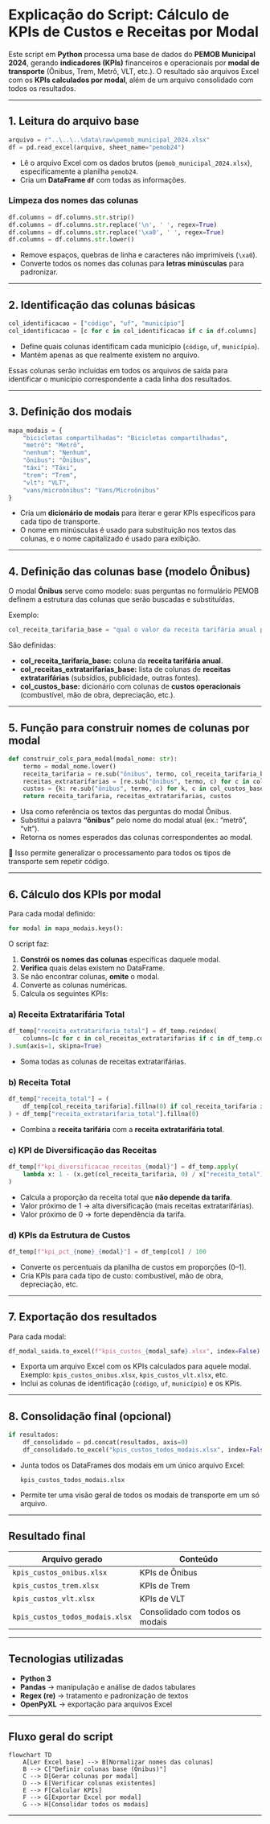 # Explicação do Script: Cálculo de KPIs de Custos e Receitas por Modal

Este script em **Python** processa uma base de dados do **PEMOB Municipal 2024**, gerando **indicadores (KPIs)** financeiros e operacionais por **modal de transporte** (Ônibus, Trem, Metrô, VLT, etc.).
O resultado são arquivos Excel com os **KPIs calculados por modal**, além de um arquivo consolidado com todos os resultados.

---

## 1. Leitura do arquivo base

```python
arquivo = r"..\..\..\data\raw\pemob_municipal_2024.xlsx"
df = pd.read_excel(arquivo, sheet_name="pemob24")
```

* Lê o arquivo Excel com os dados brutos (`pemob_municipal_2024.xlsx`), especificamente a planilha `pemob24`.
* Cria um **DataFrame `df`** com todas as informações.

### Limpeza dos nomes das colunas

```python
df.columns = df.columns.str.strip()
df.columns = df.columns.str.replace('\n', ' ', regex=True)
df.columns = df.columns.str.replace('\xa0', ' ', regex=True)
df.columns = df.columns.str.lower()
```

* Remove espaços, quebras de linha e caracteres não imprimíveis (`\xa0`).
* Converte todos os nomes das colunas para **letras minúsculas** para padronizar.

---

## 2. Identificação das colunas básicas

```python
col_identificacao = ["código", "uf", "município"]
col_identificacao = [c for c in col_identificacao if c in df.columns]
```

* Define quais colunas identificam cada município (`código`, `uf`, `município`).
* Mantém apenas as que realmente existem no arquivo.

Essas colunas serão incluídas em todos os arquivos de saída para identificar o município correspondente a cada linha dos resultados.

---

## 3. Definição dos modais

```python
mapa_modais = {
    "bicicletas compartilhadas": "Bicicletas compartilhadas",
    "metrô": "Metrô",
    "nenhum": "Nenhum",
    "ônibus": "Ônibus",
    "táxi": "Táxi",
    "trem": "Trem",
    "vlt": "VLT",
    "vans/microônibus": "Vans/Microônibus"
}
```

* Cria um **dicionário de modais** para iterar e gerar KPIs específicos para cada tipo de transporte.
* O nome em minúsculas é usado para substituição nos textos das colunas, e o nome capitalizado é usado para exibição.

---

## 4. Definição das colunas base (modelo Ônibus)

O modal **Ônibus** serve como modelo: suas perguntas no formulário PEMOB definem a estrutura das colunas que serão buscadas e substituídas.

Exemplo:

```python
col_receita_tarifaria_base = "qual o valor da receita tarifária anual por ônibus arrecadado em 2023?"
```

São definidas:

* **col_receita_tarifaria_base:** coluna da **receita tarifária anual**.
* **col_receitas_extratarifarias_base:** lista de colunas de **receitas extratarifárias** (subsídios, publicidade, outras fontes).
* **col_custos_base:** dicionário com colunas de **custos operacionais** (combustível, mão de obra, depreciação, etc.).

---

## 5. Função para construir nomes de colunas por modal

```python
def construir_cols_para_modal(modal_nome: str):
    termo = modal_nome.lower()
    receita_tarifaria = re.sub("ônibus", termo, col_receita_tarifaria_base)
    receitas_extratarifarias = [re.sub("ônibus", termo, c) for c in col_receitas_extratarifarias_base]
    custos = {k: re.sub("ônibus", termo, c) for k, c in col_custos_base.items()}
    return receita_tarifaria, receitas_extratarifarias, custos
```

* Usa como referência os textos das perguntas do modal Ônibus.
* Substitui a palavra **“ônibus”** pelo nome do modal atual (ex.: “metrô”, “vlt”).
* Retorna os nomes esperados das colunas correspondentes ao modal.

🔹 Isso permite generalizar o processamento para todos os tipos de transporte sem repetir código.

---

## 6. Cálculo dos KPIs por modal

Para cada modal definido:

```python
for modal in mapa_modais.keys():
```

O script faz:

1. **Constrói os nomes das colunas** específicas daquele modal.
2. **Verifica** quais delas existem no DataFrame.
3. Se não encontrar colunas, **omite** o modal.
4. Converte as colunas numéricas.
5. Calcula os seguintes KPIs:

### a) Receita Extratarifária Total

```python
df_temp["receita_extratarifaria_total"] = df_temp.reindex(
    columns=[c for c in col_receitas_extratarifarias if c in df_temp.columns]
).sum(axis=1, skipna=True)
```

* Soma todas as colunas de receitas extratarifárias.

### b) Receita Total

```python
df_temp["receita_total"] = (
    df_temp[col_receita_tarifaria].fillna(0) if col_receita_tarifaria in df_temp.columns else 0
) + df_temp["receita_extratarifaria_total"].fillna(0)
```

* Combina a **receita tarifária** com a **receita extratarifária total**.

### c) KPI de Diversificação das Receitas

```python
df_temp[f"kpi_diversificacao_receitas_{modal}"] = df_temp.apply(
    lambda x: 1 - (x.get(col_receita_tarifaria, 0) / x["receita_total"]) if x["receita_total"] > 0 else None, axis=1
)
```

* Calcula a proporção da receita total que **não depende da tarifa**.
* Valor próximo de 1 → alta diversificação (mais receitas extratarifárias).
* Valor próximo de 0 → forte dependência da tarifa.

### d) KPIs da Estrutura de Custos

```python
df_temp[f"kpi_pct_{nome}_{modal}"] = df_temp[col] / 100
```

* Converte os percentuais da planilha de custos em proporções (0–1).
* Cria KPIs para cada tipo de custo: combustível, mão de obra, depreciação, etc.

---

## 7. Exportação dos resultados

Para cada modal:

```python
df_modal_saida.to_excel(f"kpis_custos_{modal_safe}.xlsx", index=False)
```

* Exporta um arquivo Excel com os KPIs calculados para aquele modal.
  Exemplo: `kpis_custos_onibus.xlsx`, `kpis_custos_vlt.xlsx`, etc.
* Inclui as colunas de identificação (`código`, `uf`, `município`) e os KPIs.

---

## 8. Consolidação final (opcional)

```python
if resultados:
    df_consolidado = pd.concat(resultados, axis=0)
    df_consolidado.to_excel("kpis_custos_todos_modais.xlsx", index=False)
```

* Junta todos os DataFrames dos modais em um único arquivo Excel:

  ```
  kpis_custos_todos_modais.xlsx
  ```

* Permite ter uma visão geral de todos os modais de transporte em um só arquivo.

---

## Resultado final

| Arquivo gerado                  | Conteúdo                        |
| ------------------------------- | ------------------------------- |
| `kpis_custos_onibus.xlsx`       | KPIs de Ônibus                  |
| `kpis_custos_trem.xlsx`         | KPIs de Trem                    |
| `kpis_custos_vlt.xlsx`          | KPIs de VLT                     |
| `kpis_custos_todos_modais.xlsx` | Consolidado com todos os modais |

---

## Tecnologias utilizadas

* **Python 3**
* **Pandas** → manipulação e análise de dados tabulares
* **Regex (re)** → tratamento e padronização de textos
* **OpenPyXL** → exportação para arquivos Excel

---

## Fluxo geral do script

```mermaid
flowchart TD
    A[Ler Excel base] --> B[Normalizar nomes das colunas]
    B --> C["Definir colunas base (Ônibus)"]
    C --> D[Gerar colunas por modal]
    D --> E[Verificar colunas existentes]
    E --> F[Calcular KPIs]
    F --> G[Exportar Excel por modal]
    G --> H[Consolidar todos os modais]
```

---
